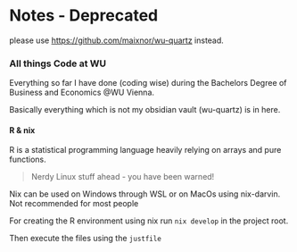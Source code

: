 
# Notes - Deprecated

please use https://github.com/maixnor/wu-quartz instead.

### All things Code at WU

Everything so far I have done (coding wise) during the Bachelors Degree of Business and Economics @WU Vienna.

Basically everything which is not my obsidian vault (wu-quartz) is in here.

#### R & nix

R is a statistical programming language heavily relying on arrays and pure functions.

>Nerdy Linux stuff ahead - you have been warned! 

Nix can be used on Windows through WSL or on MacOs using nix-darvin. Not recommended for most people

For creating the R environment using nix run `nix develop` in the project root.

Then execute the files using the `justfile`
